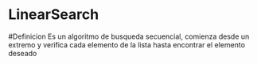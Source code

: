 # LinearSearch 
#Definicion 
  Es un algoritmo de busqueda secuencial, comienza desde un extremo y
  verifica cada elemento de la lista hasta encontrar el elemento deseado
